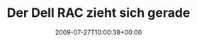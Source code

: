 ---
retweeted: false
source: <a href="http://twitter.com" rel="nofollow">Twitter Web Client</a>
entities:
  hashtags:
  - text: java
    indices:
    - '77'
    - '82'
  symbols: []
  user_mentions: []
  urls: []
display_text_range:
- '0'
- '82'
favorite_count: '0'
id_str: '2868164573'
truncated: false
retweet_count: '0'
id: '2868164573'
created_at: Mon Jul 27 10:00:38 +0000 2009
favorited: false
full_text: 'Der Dell RAC zieht sich gerade ein kleines Betriebssystem durch den Browser.
  #java'
lang: de
tags:
- java
- pesos:twitter
date: '2009-07-27T10:00:38+00:00'
src: https://twitter.com/bascht/status/2868164573
original_url: https://twitter.com/bascht/status/2868164573
type: twitter_tweet
text: 'Der Dell RAC zieht sich gerade ein kleines Betriebssystem durch den Browser.
  #java'
title: 'Der Dell RAC zieht sich gerade '

---